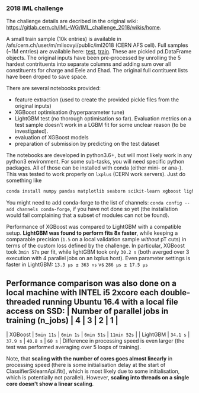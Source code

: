 ### 2018 IML challenge 

The challenge details are decribed in the original wiki: https://gitlab.cern.ch/IML-WG/IML_challenge_2018/wikis/home. 

A small train sample (10k entries) is available in /afs/cern.ch/user/m/mlisovyi/public/iml2018 (CERN AFS cell).
Full samples (~1M entries) are available here: [test](https://cernbox.cern.ch/index.php/s/ODYoAXRfxU6N8U9), 
[train](https://cernbox.cern.ch/index.php/s/EYKKvatjv3XkoR4/download). These are pickled pd.DataFrame objects. The original inputs have been pre-processed by unrolling the 5 hardest contrituents into separate columns and adding sum over all constituents for charge and Eele and Ehad. The original full contituent lists have been droped to save space. 

There are several notebooks provided: 
  * feature extraction (used to create the provided pickle files from the original inputs)
  * XGBoost optimisation (hyperparameter tune)
  * LightGBM test (no thorough optimisation so far). Evaluation metrics on a test sample doesn't work in a LGBM fit for some unclear reason (to be investigated). 
  * evaluation of XGBoost models
  * preparation of submission by predicting on the test dataset

The notebooks are developed in python3.6+, but will most likely work in any python3 environment. 
For some sub-tasks, you will need specific python packages. 
All of those can be installed with conda (either mini- or ana-).
This was tested to work properly on `lxplus` (CERN work servers).
Just do something like
```bash
conda install numpy pandas matplotlib seaborn scikit-learn xgboost lightgbm
```
You might need to add conda-forge to the list of channels: `conda config --add channels conda-forge`,
if you have not done so yet (the installation would fail complaining that a subset of modules can not be found).

Performance of XGBoost was compared to LightGBM with a compatible setup. 
**LightGBM was found to perform fits 8x faster**, 
while keeping a comparable precision (`1.5` on a local validation sample _without_ pT cuts) 
in terms of the custom loss defined by the challenge.
In particular, XGBoost took `3min 57s` per fit, while lightGBM took only `30.2 s` 
(both averged over 3 execution with 4 parallel jobs on an lxplus host).
Even parameter settings is faster in LightGBM: `13.3 µs ± 363 ns` vs `286 µs ± 17.5 µs`

Performance comparison was also done on a local machine with INTEL i5 2xcore each double-threaded
running Ubuntu 16.4 with a local file access on SSD:
| Number of parallel jobs in training (n_jobs) | 4 | 3 | 2 | 1 |
 ------------------------------
| XGBoost | `5min 11s` | `6min 1s` | `6min 51s` | `11min 52s` | 
| LightGBM | `34.1 s` | `37.9 s` | `40.8 s` | `60 s` | 
Difference in processing speed is even larger (the test was performed averaging over 5 loops of training).

Note, that **scaling with the number of cores goes almost linearly** in processing speed
(there is some initialisation delay at the start of ClassifierSklearnApi.fit(),
which is most likely due to some initialisation, which is potentially not parallel).
However, **scaling into threads on a single core doesn't show a linear scaling**.